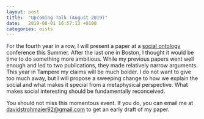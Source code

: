 ```yaml
---
layout: post
title:  "Upcoming Talk (August 2019)"
date:   2019-08-01 16:57:13 +0100
categories: oists
---
```


For the fourth year in a row, I will present a paper at a [social ontology](https://isosonline.org/SO2019) conference this Summer. After the last one in Boston, I thought it would be time to do something more ambitious. While my previous papers went well enough and led to two publications, they made relatively narrow arguments. This year in Tampere my claims will be much bolder. I do not want to give too much away, but I will propose a sweeping change to how we explain the social and what makes it special from a metaphysical perspective. What makes social interesting should be fundamentally reconceived.

You should not miss this momentous event. If you do, you can email me at davidstrohmaier92@gmail.com to get an early draft of my paper.




